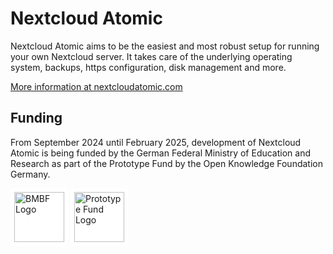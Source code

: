 # Nextcloud Atomic

Nextcloud Atomic aims to be the easiest and most robust setup for running your own Nextcloud server. It takes care of the underlying operating system, backups, https configuration, disk management and more.

[More information at nextcloudatomic.com](https://nextcloudatomic.com)

## Funding

From September 2024 until February 2025, development of Nextcloud Atomic is being funded by the German Federal Ministry of Education and Research as part of the Prototype Fund by the Open Knowledge Foundation Germany.

<img height=80 style="padding: 6px; background-color: white; border-radius: 5px;" alt="BMBF Logo" src="https://nextcloudatomic.com/funding/bmbf_logo.svg">
<img height="80" style="padding: 6px; background-color: white; border-radius: 5px;" alt="Prototype Fund Logo" src="https://nextcloudatomic.com/funding/prototypefund_logo.png">
